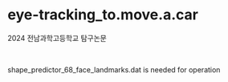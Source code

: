 # eye-tracking_to.move.a.car
2024 전남과학고등학교 탐구논문

<br>

shape_predictor_68_face_landmarks.dat is needed for operation
